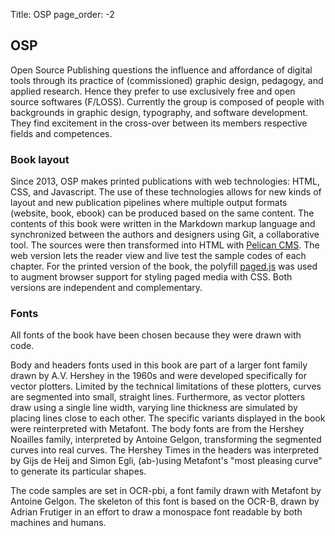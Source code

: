Title: OSP
page_order: -2

## OSP
Open Source Publishing questions the influence and affordance of digital
tools through its practice of (commissioned) graphic design, pedagogy,
and applied research. Hence they prefer to use exclusively free and open
source softwares (F/LOSS). Currently the group is composed of people
with backgrounds in graphic design, typography, and software development. They
find excitement in the cross-over between its members respective fields
and competences.

### Book layout
Since 2013, OSP makes printed publications with web technologies: HTML,
CSS, and Javascript. The use of these technologies allows for new kinds of
layout and new publication pipelines where multiple output formats
(website, book, ebook) can be produced based on the same content. The
contents of this book were written in the Markdown markup language and
synchronized between the authors and designers using Git, a
collaborative tool. The sources were then transformed into HTML with
[Pelican CMS](https://blog.getpelican.com/). The web version lets the
reader view and live test the sample codes of each chapter. For the
printed version of the book, the polyfill
[paged.js](https://www.pagedjs.org/) was used to augment browser support
for styling paged media with CSS. Both versions are independent and
complementary.

### Fonts
All fonts of the book have been chosen because they were drawn
with code.

Body and headers fonts used in this book are part of a larger font
family drawn by A.V. Hershey in the 1960s and were developed specifically
for vector plotters. Limited by the technical limitations of these
plotters, curves are segmented into small, straight lines. Furthermore, as
vector plotters draw using a single line width, varying line thickness
are simulated by placing lines close to each other. The specific
variants displayed in the book were reinterpreted with Metafont. The
body fonts are from the Hershey Noailles family, interpreted by Antoine
Gelgon, transforming the segmented curves into real curves. The Hershey
Times in the headers was interpreted by Gijs de Heij and Simon Egli,
(ab-)using Metafont's "most pleasing curve" to generate its particular
shapes.

The code samples are set in OCR-pbi, a font family drawn with Metafont
by Antoine Gelgon. The skeleton of this font is based on the OCR-B,
drawn by Adrian Frutiger in an effort to draw a monospace font readable
by both machines and humans.
